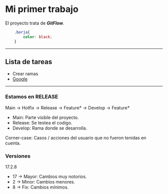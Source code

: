 # Mi primer trabajo

El proyecto trata de _**GitFlow**_.

```css
    .borja{
        color: black;
    }
```
---
## Lista de tareas
- Crear ramas
- [Google](https://www.google.com)
---

### Estamos en RELEASE

Main -> Hotfix -> Release -> Feature* -> Develop -> Feature*

- Main: Parte visible del proyecto.
- Release: Se testea el codigo.
- Develop: Rama donde se desarrolla.

Corner-case: Casos / acciones del usuario que no fueron tenidas en cuenta.

### Versiones

17.2.8

- 17 -> Mayor: Cambios muy notorios.
- 2 -> Minor: Cambios menores.
- 8 -> Fix: Cambios mínimos.